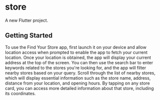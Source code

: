 # store

A new Flutter project.

## Getting Started
To use the Find Your Store app, first launch it on your device and allow location access when prompted to enable the app to fetch your current location. 
Once your location is obtained, the app will display your current address at the top of the screen.
You can then use the search bar to enter keywords related to the stores you're looking for, and the app will filter nearby stores based on your query. Scroll through the list of nearby stores, which will display essential information such as the store name, address, distance from your location, and opening hours. 
By tapping on any store card, you can access more detailed information about that store, including its coordinates. 

